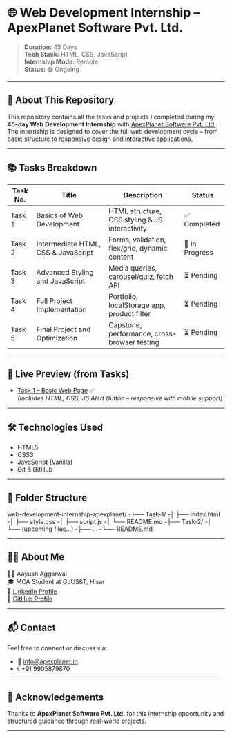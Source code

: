 # 🌐 Web Development Internship – ApexPlanet Software Pvt. Ltd.

> **Duration:** 45 Days  
> **Tech Stack:** HTML, CSS, JavaScript  
> **Internship Mode:** Remote  
> **Status:** 🟢 Ongoing

---

## 📌 About This Repository

This repository contains all the tasks and projects I completed during my **45-day Web Development Internship** with [ApexPlanet Software Pvt. Ltd.](https://apexplanet.in/). The internship is designed to cover the full web development cycle – from basic structure to responsive design and interactive applications.

---

## 📚 Tasks Breakdown

| Task No. | Title                              | Description                                 | Status |
|----------|------------------------------------|---------------------------------------------|--------|
| Task 1   | Basics of Web Development          | HTML structure, CSS styling & JS interactivity | ✅ Completed |
| Task 2   | Intermediate HTML, CSS & JavaScript| Forms, validation, flex/grid, dynamic content | 🔄 In Progress |
| Task 3   | Advanced Styling and JavaScript    | Media queries, carousel/quiz, fetch API      | ⏳ Pending |
| Task 4   | Full Project Implementation        | Portfolio, localStorage app, product filter  | ⏳ Pending |
| Task 5   | Final Project and Optimization     | Capstone, performance, cross-browser testing | ⏳ Pending |

---

## 🔗 Live Preview (from Tasks)

- [Task 1 – Basic Web Page](https://aayushaggarwal06.github.io/web-development-internship-apexplanet/Task-1/) ✅  
  *(Includes HTML, CSS, JS Alert Button – responsive with mobile support)*

---

## 🛠 Technologies Used

- HTML5
- CSS3
- JavaScript (Vanilla)
- Git & GitHub

---

## 📁 Folder Structure

web-development-internship-apexplanet/
-├── Task-1/
-│ ├── index.html
-│ ├── style.css
-│ ├── script.js
-│ └── README.md
-├── Task-2/
-│ └── (upcoming files...)
-├── ...
-└── README.md 

---

## 🙋‍♂️ About Me

👨‍💻 Aayush Aggarwal  
🎓 MCA Student at GJUS&T, Hisar  
🔗 [LinkedIn Profile](https://www.linkedin.com/in/aayushaggarwal06/)  
📂 [GitHub Profile](https://github.com/AayushAggarwal06)

---

## 📬 Contact

Feel free to connect or discuss via:

- 📧 [info@apexplanet.in](mailto:info@apexplanet.in)
- 📞 +91 9905879870

---

## 🌟 Acknowledgements

Thanks to **ApexPlanet Software Pvt. Ltd.** for this internship opportunity and structured guidance through real-world projects.

---
